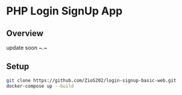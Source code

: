 # PHP Login SignUp App
## Overview 
update soon ~.~
## Setup

```bash
git clone https://github.com/ZioS202/login-signup-basic-web.git
docker-compose up --build
```

